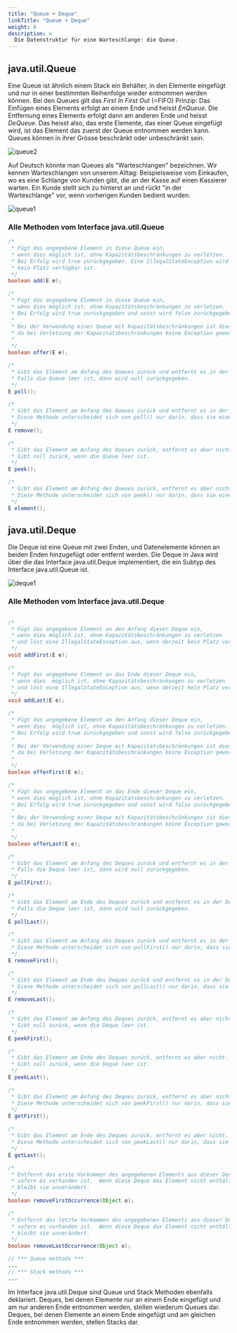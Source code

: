 ```yaml
---
title: "Queue + Deque"
linkTitle: "Queue + Deque"
weight: 6
description: >
  Die Datenstruktur für eine Warteschlange: die Queue.
---
```


## java.util.Queue
Eine Queue ist ähnlich einem Stack ein Behälter, in den Elemente eingefügt und nur in einer bestimmten Reihenfolge
wieder entnommen werden können. Bei den Queues gilt das _First In First Out_ (=FIFO) Prinzip:
Das Einfügen eines Elements erfolgt an einem Ende und heisst _EnQueue_. Die Entfernung eines Elements erfolgt dann am
anderen Ende und heisst _DeQueue_. Das heisst also, das erste Elemente, das einer Queue eingefügt wird, ist das Element
das zuerst der Queue entnommen werden kann.
Queues können in ihrer Grösse beschränkt oder unbeschränkt sein.

![queue2](../../java-collections/queue2.png)

Auf Deutsch könnte man Queues als "Warteschlangen" bezeichnen.
Wir kennen Warteschlangen von unserem Alltag:
Beispielsweise vom Einkaufen, wo es eine Schlange von Kunden gibt, die an der Kasse auf einen Kassierer warten.
Ein Kunde stellt sich zu hinterst an  und rückt "in der Warteschlange" vor, wenn vorherigen Kunden bedient wurden.

![queue1](../../java-collections/queue1.png)

### Alle Methoden vom Interface java.util.Queue

```java
/*
 * Fügt das angegebene Element in diese Queue ein,
 * wenn dies möglich ist, ohne Kapazitätsbeschränkungen zu verletzen.
 * Bei Erfolg wird true zurückgegeben. Eine IllegalStateException wird ausgelöst, wenn derzeit
 * kein Platz verfügbar ist.
 */
boolean add(E e);

/*
 * Fügt das angegebene Element in diese Queue ein,
 * wenn dies möglich ist, ohne Kapazitätsbeschränkungen zu verletzen.
 * Bei Erfolg wird true zurückgegeben und sonst wird false zurückgegeben.
 *
 * Bei der Verwendung einer Queue mit Kapazitätsbeschränkungen ist diese Methode in der Regel add(E e) vorzuziehen, 
 * da bei Verletzung der Kapazitätsbeschränkungen keine Exception geworfen wird, sondern false zurückgegeben wird.
 * 
 */
boolean offer(E e);

/*
 * Gibt das Element am Anfang des Queues zurück und entfernt es in der Queue.
 * Falls die Queue leer ist, dann wird null zurückgegeben.
 */
E poll();

/*
 * Gibt das Element am Anfang des Queues zurück und entfernt es in der Queue.
 * Diese Methode unterscheidet sich von poll() nur darin, dass sie eine Exception auslöst, wenn die Queue leer ist.
 */
E remove();

/*
 * Gibt das Element am Anfang des Queues zurück, entfernt es aber nicht.
 * Gibt null zurück, wenn die Queue leer ist.
 */
E peek();

/*
 * Gibt das Element am Anfang des Queues zurück, entfernt es aber nicht.
 * Diese Methode unterscheidet sich von peek() nur darin, dass sie eine Exception auslöst, wenn die Queue leer ist.
 */
E element();
```


## java.util.Deque
Die Deque ist eine Queue mit zwei Enden, und Datenelemente können an beiden Enden hinzugefügt oder entfernt
werden. Die Deque in Java wird über die das Interface java.util.Deque implementiert, die ein
Subtyp des Interface java.util.Queue ist.

![deque1](../../java-collections/deque1.png)


### Alle Methoden vom Interface java.util.Deque

```java

/*
 * Fügt das angegebene Element an den Anfang dieser Deque ein,
 * wenn dies möglich ist, ohne Kapazitätsbeschränkungen zu verletzen 
 * und löst eine IllegalStateException aus, wenn derzeit kein Platz verfügbar ist.
 */
void addFirst(E e);

/*
 * Fügt das angegebene Element an das Ende dieser Deque ein,
 * wenn dies  möglich ist, ohne Kapazitätsbeschränkungen zu verletzen
 * und löst eine IllegalStateException aus, wenn derzeit kein Platz verfügbar ist.
 */
void addLast(E e);

/*
 * Fügt das angegebene Element an den Anfang dieser Deque ein,
 * wenn dies  möglich ist, ohne Kapazitätsbeschränkungen zu verletzen.
 * Bei Erfolg wird true zurückgegeben und sonst wird false zurückgegeben.
 *
 * Bei der Verwendung einer Deque mit Kapazitätsbeschränkungen ist diese Methode in der Regel addFirst(E e) vorzuziehen, 
 * da bei Verletzung der Kapazitätsbeschränkungen keine Exception geworfen wird, sondern false zurückgegeben wird.
 * 
 */
boolean offerFirst(E e);

/*
 * Fügt das angegebene Element an das Ende dieser Deque ein,
 * wenn dies möglich ist, ohne Kapazitätsbeschränkungen zu verletzen.
 * Bei Erfolg wird true zurückgegeben und sonst wird false zurückgegeben.
 *
 * Bei der Verwendung einer Deque mit Kapazitätsbeschränkungen ist diese Methode in der Regel addLast(E e) vorzuziehen,
 * da bei Verletzung der Kapazitätsbeschränkungen keine Exception geworfen wird, sondern false zurückgegeben wird.
 *
 */
boolean offerLast(E e);

/*
 * Gibt das Element am Anfang des Deques zurück und entfernt es in der Deque.
 * Falls die Deque leer ist, dann wird null zurückgegeben.
 */
E pollFirst();

/*
 * Gibt das Element am Ende des Deques zurück und entfernt es in der Deque.
 * Falls die Deque leer ist, dann wird null zurückgegeben.
 */
E pollLast();

/*
 * Gibt das Element am Anfang des Deques zurück und entfernt es in der Deque.
 * Diese Methode unterscheidet sich von pollFirst() nur darin, dass sie eine Exception auslöst, wenn die Deque leer ist.
 */
E removeFirst();

/*
 * Gibt das Element am Ende des Deques zurück und entfernt es in der Deque.
 * Diese Methode unterscheidet sich von pollLast() nur darin, dass sie eine Exception auslöst, wenn die Deque leer ist.
 */
E removeLast();

/*
 * Gibt das Element am Anfang des Deques zurück, entfernt es aber nicht.
 * Gibt null zurück, wenn die Deque leer ist.
 */
E peekFirst();

/*
 * Gibt das Element am Ende des Deques zurück, entfernt es aber nicht.
 * Gibt null zurück, wenn die Deque leer ist.
 */
E peekLast();

/*
 * Gibt das Element am Anfang des Deques zurück, entfernt es aber nicht.
 * Diese Methode unterscheidet sich von peekFirst() nur darin, dass sie eine Exception auslöst, wenn die Deque leer ist.
 */
E getFirst();

/*
 * Gibt das Element am Ende des Deques zurück, entfernt es aber nicht.
 * Diese Methode unterscheidet sich von peekLast() nur darin, dass sie eine Exception auslöst, wenn die Deque leer ist.
 */
E getLast();

/*
 * Entfernt das erste Vorkommen des angegebenen Elements aus dieser Deque,
 * sofern es vorhanden ist.  Wenn diese Deque das Element nicht enthält,
 * bleibt sie unverändert.
 */
boolean removeFirstOccurrence(Object o);

/*
 * Entfernt das letzte Vorkommen des angegebenen Elements aus dieser Deque,
 * sofern es vorhanden ist.  Wenn diese Deque das Element nicht enthält,
 * bleibt sie unverändert.
 */
boolean removeLastOccurrence(Object o);

// *** Queue methods ***
...
// *** Stack methods ***
...

```

Im Interface java.util.Deque sind Queue und Stack Methoden ebenfalls deklariert.
Deques, bei denen Elemente nur an einem Ende eingefügt und am nur anderen Ende entnommen werden,
stellen wiederum Queues dar.
Deques, bei denen Elemente an einem Ende eingefügt und am gleichen Ende entnommen werden,
stellen Stacks dar.


